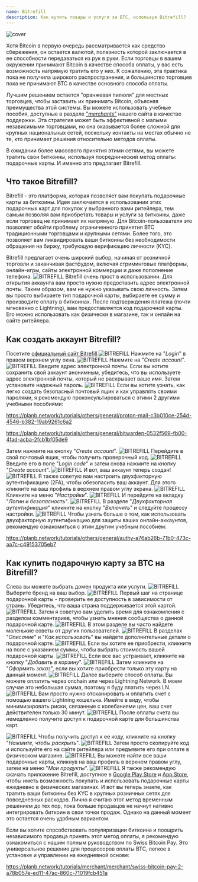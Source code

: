 ```yaml
---
name: Bitrefill
description: Как купить товары и услуги за BTC, используя Bitrefill?
---
```

![cover](assets/cover.webp)

Хотя Bitcoin в первую очередь рассматривается как средство сбережения, он остается валютой, полезность которой заключается в ее способности передаваться из рук в руки. Если торговцы в вашем окружении принимают Bitcoin в качестве способа оплаты, у вас есть возможность напрямую тратить его у них. К сожалению, эта практика пока не получила широкого распространения, и большинство торговцев пока не принимают BTC в качестве основного способа оплаты.

Лучшим решением остается "оранжевая пилюля" для местных торговцев, чтобы заставить их принимать Bitcoin, объясняя преимущества этой системы. Вы можете использовать учебные пособия, доступные в разделе ["*merchants*"](https://planb.network/tutorials/merchant) нашего сайта в качестве поддержки. Эта стратегия может быть эффективной с малыми независимыми торговцами, но она оказывается более сложной для крупных национальных сетей, поскольку контакты на местах обычно не те, кто принимает решения относительно методов оплаты.

В ожидании более массового принятия этими сетями, вы можете тратить свои биткоины, используя посреднический метод оплаты: подарочные карты. И именно это предлагает Bitrefill.

## Что такое Bitrefill?

Bitrefill - это платформа, которая позволяет вам покупать подарочные карты за биткоины. Идея заключается в использовании этих подарочных карт для покупок у выбранного вами ритейлера, тем самым позволяя вам приобретать товары и услуги за биткоины, даже если торговец не принимает их напрямую. Для Bitcoin-пользователя это позволяет обойти проблему ограниченного принятия BTC традиционными торговцами и крупными сетями. Более того, это позволяет вам ликвидировать ваши биткоины без необходимости обращения на биржу, требующую верификацию личности (KYC).

Bitrefill предлагает очень широкий выбор, начиная от розничной торговли и заканчивая фастфудом, включая стриминговые платформы, онлайн-игры, сайты электронной коммерции и даже пополнение телефона.
![BITREFILL](assets/notext/01.webp)
Bitrefill очень прост в использовании. Для открытия аккаунта вам просто нужно предоставить адрес электронной почты. Таким образом, вам не нужно указывать свою личность. Затем вы просто выбираете тип подарочной карты, выбираете ее сумму и производите оплату в биткоинах. После подтверждения платежа (почти мгновенно с Lightning), вам предоставляется код подарочной карты. Его можно использовать как физически в магазине, так и онлайн на сайте ритейлера.

## Как создать аккаунт Bitrefill?
Посетите [официальный сайт Bitrefill](https://www.bitrefill.com).![BITREFILL](assets/notext/02.webp)
Нажмите на "*Login*" в правом верхнем углу окна.
![BITREFILL](assets/notext/03.webp)
Нажмите на "*Create account*".
![BITREFILL](assets/notext/04.webp)
Введите адрес электронной почты. Если вы хотите сохранить свой аккаунт анонимным, убедитесь, что вы используете адрес электронной почты, который не раскрывает ваше имя. Затем установите надежный пароль.
![BITREFILL](assets/notext/05.webp)
Если вы хотите узнать, как легко создать безопасный почтовый ящик и как управлять своими паролями, я рекомендую проконсультироваться с этими 2 другими учебными пособиями:

https://planb.network/tutorials/others/general/proton-mail-c3b010ce-254d-4546-b382-19ab9261c6a2

https://planb.network/tutorials/others/general/bitwarden-0532f569-fb00-4fad-acba-2fcb1bf05de9

Затем нажмите на кнопку "*Create account*".
![BITREFILL](assets/notext/06.webp)
Перейдите в свой почтовый ящик, чтобы получить проверочный код.
![BITREFILL](assets/notext/07.webp)
Введите его в поле "*Login code*" и затем снова нажмите на кнопку "*Create account*".
![BITREFILL](assets/notext/08.webp) И вот, ваш аккаунт теперь создан!
![BITREFILL](assets/notext/09.webp)
Я также советую вам настроить двухфакторную аутентификацию (2FA), чтобы обезопасить ваш аккаунт. Для этого кликните на ваш профиль в верхнем правом углу экрана.
![BITREFILL](assets/notext/10.webp)
Кликните на меню "*Настройки*".
![BITREFILL](assets/notext/11.webp)
И перейдите на вкладку "*Логин и безопасность*".
![BITREFILL](assets/notext/12.webp)
В разделе "*Двухфакторная аутентификация*" кликните на кнопку "*Включить*" и следуйте процессу настройки.
![BITREFILL](assets/notext/13.webp)
Чтобы узнать больше о том, как использовать двухфакторную аутентификацию для защиты ваших онлайн-аккаунтов, рекомендую ознакомиться с этим другим учебным пособием:

https://planb.network/tutorials/others/general/authy-a76ab26b-71b0-473c-aa7c-c49153705eb7

## Как купить подарочную карту за BTC на Bitrefill?

Слева вы можете выбрать домен продукта или услуги.
![BITREFILL](assets/notext/14.webp)
Выберите бренд на ваш выбор.
![BITREFILL](assets/notext/15.webp)
Первый шаг на странице подарочной карты - проверить ее доступность в зависимости от страны. Убедитесь, что ваша страна поддерживается этой картой.
![BITREFILL](assets/notext/16.webp)
Затем я советую вам уделить время для ознакомления с разделом комментариев, чтобы узнать мнения сообщества о данной подарочной карте.
![BITREFILL](assets/notext/17.webp)
В этом разделе вы часто найдете маленькие советы от других пользователей.
![BITREFILL](assets/notext/18.webp)
В разделах "*Описание*" и "*Как использовать*" вы найдете дополнительные детали о подарочной карте. ![BITREFILL](assets/notext/19.webp)
Если вы хотите ее приобрести, кликните на поле с указанием суммы, чтобы выбрать стоимость вашей подарочной карты.
![BITREFILL](assets/notext/20.webp)
Если все вас устраивает, кликните на кнопку "*Добавить в корзину*".
![BITREFILL](assets/notext/21.webp)
Затем кликните на "*Оформить заказ*", если вы хотите приобрести только эту карту на данный момент.
![BITREFILL](assets/notext/22.webp)
Далее выберите способ оплаты. Вы можете оплатить через onchain или через Lightning Network. В моем случае это небольшая сумма, поэтому я буду платить через LN.
![BITREFILL](assets/notext/23.webp)
Вам просто нужно отсканировать и оплатить счет с помощью вашего Lightning кошелька. Имейте в виду, чтобы минимизировать риски, связанные с колебаниями цен, ваш счет действителен только 30 минут.
![BITREFILL](assets/notext/24.webp)
После оплаты счета вы немедленно получите доступ к подарочной карте для большинства карт.

![BITREFILL](assets/notext/25.webp)
Чтобы получить доступ к ее коду, кликните на кнопку "*Нажмите, чтобы раскрыть*".
![BITREFILL](assets/notext/26.webp)
Затем просто скопируйте код и используйте его на сайте ритейлера или предъявите его при оплате в физическом магазине.
![BITREFILL](assets/notext/27.webp)
Вы можете найти все ваши подарочные карты, кликнув на ваш профиль в верхнем правом углу, затем на меню "*Мои продукты*".
![BITREFILL](assets/notext/28.webp)
Я также рекомендую скачать приложение Bitrefill, доступное в [Google Play Store](https://play.google.com/store/apps/details?id=com.bitrefill.app) и [App Store](https://apps.apple.com/in/app/bitrefill/id1378102623), чтобы иметь возможность покупать и использовать подарочные карты ежедневно в физических магазинах.
И вот вы теперь знаете, как тратить ваши биткоины без KYC в крупных розничных сетях для повседневных расходов. Лично я считаю этот метод временным решением до тех пор, пока больше продавцов не начнут нативно интегрировать биткоин в свои точки продаж. Однако на данный момент это остается очень удобным вариантом.

Если вы хотите способствовать популяризации биткоина и поощрить независимого продавца принять этот метод оплаты, я рекомендую ознакомиться с нашим полным руководством по Swiss Bitcoin Pay. Это универсальное решение для процессоров оплаты BTC, легкое в установке и управлении на ежедневной основе:

https://planb.network/tutorials/merchant/merchant/swiss-bitcoin-pay-2-a78b057e-ed11-47ac-860c-71019fcb451a
